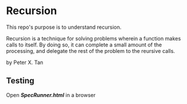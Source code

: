# Recursion

This repo's purpose is to understand recursion.

Recursion is a technique for solving problems wherein a function makes calls to itself. By doing so, it can complete a small amount of the processing, and delegate the rest of the problem to the reursive calls.

by Peter X. Tan

## Testing

Open **_SpecRunner.html_** in a browser